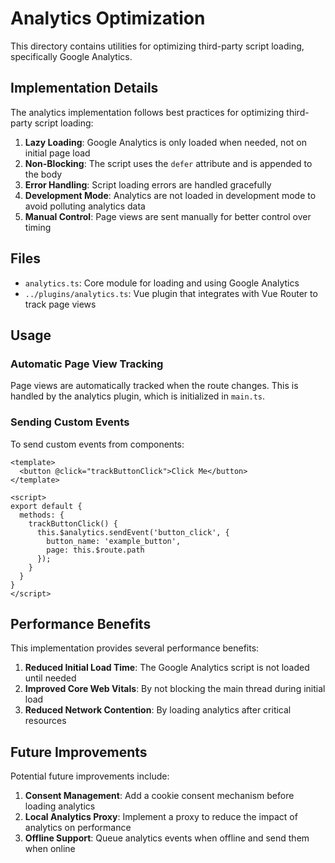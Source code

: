 # Analytics Optimization

This directory contains utilities for optimizing third-party script loading, specifically Google Analytics.

## Implementation Details

The analytics implementation follows best practices for optimizing third-party script loading:

1. **Lazy Loading**: Google Analytics is only loaded when needed, not on initial page load
2. **Non-Blocking**: The script uses the `defer` attribute and is appended to the body
3. **Error Handling**: Script loading errors are handled gracefully
4. **Development Mode**: Analytics are not loaded in development mode to avoid polluting analytics data
5. **Manual Control**: Page views are sent manually for better control over timing

## Files

- `analytics.ts`: Core module for loading and using Google Analytics
- `../plugins/analytics.ts`: Vue plugin that integrates with Vue Router to track page views

## Usage

### Automatic Page View Tracking

Page views are automatically tracked when the route changes. This is handled by the analytics plugin, which is initialized in `main.ts`.

### Sending Custom Events

To send custom events from components:

```vue
<template>
  <button @click="trackButtonClick">Click Me</button>
</template>

<script>
export default {
  methods: {
    trackButtonClick() {
      this.$analytics.sendEvent('button_click', {
        button_name: 'example_button',
        page: this.$route.path
      });
    }
  }
}
</script>
```

## Performance Benefits

This implementation provides several performance benefits:

1. **Reduced Initial Load Time**: The Google Analytics script is not loaded until needed
2. **Improved Core Web Vitals**: By not blocking the main thread during initial load
3. **Reduced Network Contention**: By loading analytics after critical resources

## Future Improvements

Potential future improvements include:

1. **Consent Management**: Add a cookie consent mechanism before loading analytics
2. **Local Analytics Proxy**: Implement a proxy to reduce the impact of analytics on performance
3. **Offline Support**: Queue analytics events when offline and send them when online